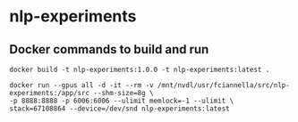 # nlp-experiments

## Docker commands to build and run

```
docker build -t nlp-experiments:1.0.0 -t nlp-experiments:latest . 

docker run --gpus all -d -it --rm -v /mnt/nvdl/usr/fciannella/src/nlp-experiments:/app/src --shm-size=8g \
-p 8888:8888 -p 6006:6006 --ulimit memlock=-1 --ulimit \
stack=67108864 --device=/dev/snd nlp-experiments:latest
```